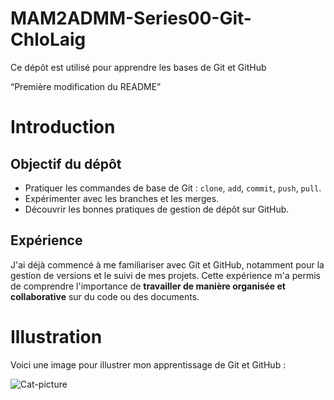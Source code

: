 # MAM2ADMM-Series00-Git-ChloLaig
Ce dépôt est utilisé pour apprendre les bases de Git et GitHub

“Première modification du README”

# Introduction

## Objectif du dépôt

- Pratiquer les commandes de base de Git : `clone`, `add`, `commit`, `push`, `pull`.  
- Expérimenter avec les branches et les merges.  
- Découvrir les bonnes pratiques de gestion de dépôt sur GitHub.  

## Expérience
J'ai déjà commencé à me familiariser avec Git et GitHub, notamment pour la gestion de versions et le suivi de mes projets. Cette expérience m'a permis de comprendre l'importance de **travailler de manière organisée et collaborative** sur du code ou des documents.

# Illustration

Voici une image pour illustrer mon apprentissage de Git et GitHub :

![Cat-picture]([https://upload.wikimedia.org/wikipedia/commons/3/3f/Git_icon.svg](https://www.google.com/imgres?q=image%20de%20chat&imgurl=https%3A%2F%2Fgoodflair.com%2Fapp%2Fuploads%2F2024%2F07%2Fbeautiful-bengal-cat.jpg&imgrefurl=https%3A%2F%2Fgoodflair.com%2Fblog%2Fchat%2Fle-chat-bengal-on-vous-dit-tout-sur-le-leopard-de-nos-maisons%2F&docid=KTfmYqYzYz0LWM&tbnid=65YReKAQpqX9WM&vet=12ahUKEwijpbDg6vaPAxVRU6QEHf11JNcQM3oECBsQAA..i&w=2000&h=1333&hcb=2&ved=2ahUKEwijpbDg6vaPAxVRU6QEHf11JNcQM3oECBsQAA))



